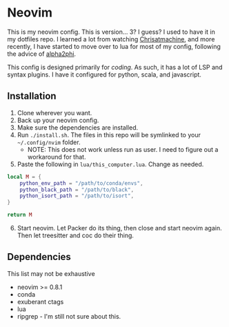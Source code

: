 # Neovim

This is my neovim config.  This is version... 3? I guess?  I used to have it in
my dotfiles repo.  I learned a lot from watching
[Chrisatmachine](https://www.youtube.com/channel/UCS97tchJDq17Qms3cux8wcA), and
more recently, I have started to move over to lua for most of my config,
following the advice of [alpha2phi](https://alpha2phi.medium.com/).

This config is designed primarily for _coding_.  As such, it has a lot of LSP
and syntax plugins.  I have it configured for python, scala, and javascript.

## Installation

1. Clone wherever you want.
2. Back up your neovim config.
3. Make sure the dependencies are installed.
4. Run `./install.sh`.  The files in this repo will be symlinked to your
   `~/.config/nvim` folder.
    * NOTE: This does not work unless run as user.  I need to figure out a workaround for that.
5. Paste the following in `lua/this_computer.lua`.  Change as needed.
```lua
local M = {
    python_env_path = "/path/to/conda/envs",
    python_black_path = "/path/to/black",
    python_isort_path = "/path/to/isort",
}

return M
```
6. Start neovim.  Let Packer do its thing, then close and start neovim again.  Then let treesitter
   and coc do their thing.

## Dependencies

This list may not be exhaustive

* neovim >= 0.8.1
* conda
* exuberant ctags
* lua
* ripgrep - I'm still not sure about this.

